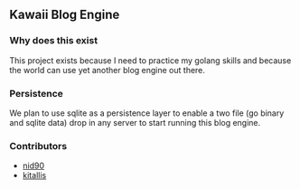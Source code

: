 ## Kawaii Blog Engine

### Why does this exist

This project exists because I need to practice my golang skills and because the world can use yet another blog engine out there.

### Persistence

We plan to use sqlite as a persistence layer to enable a two file (go binary and sqlite data) drop in any server to start running this blog engine.

### Contributors

- [nid90](github.com/nid90/)
- [kitallis](github.com/kitallis)
